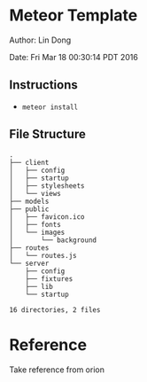 # Meteor Template

Author: Lin Dong

Date: Fri Mar 18 00:30:14 PDT 2016

## Instructions

* `meteor install`

## File Structure
```
.
├── client
│   ├── config
│   ├── startup
│   ├── stylesheets
│   └── views
├── models
├── public
│   ├── favicon.ico
│   ├── fonts
│   └── images
│       └── background
├── routes
│   └── routes.js
└── server
    ├── config
    ├── fixtures
    ├── lib
    └── startup

16 directories, 2 files
```

# Reference
Take reference from orion

